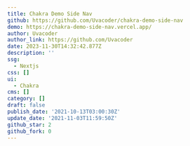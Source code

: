 ```yaml
---
title: Chakra Demo Side Nav
github: https://github.com/Uvacoder/chakra-demo-side-nav
demo: https://chakra-demo-side-nav.vercel.app/
author: Uvacoder
author_link: https://github.com/Uvacoder
date: 2023-11-30T14:32:42.877Z
description: ''
ssg:
  - Nextjs
css: []
ui:
  - Chakra
cms: []
category: []
draft: false
publish_date: '2021-10-13T03:00:30Z'
update_date: '2021-11-03T11:59:50Z'
github_star: 2
github_fork: 0
---
```


